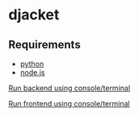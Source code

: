 # djacket

## Requirements
- [python](https://www.python.org/downloads/)
- [node.js](https://nodejs.org/en/download/)

[Run backend using console/terminal](/README-backend.md)


[Run frontend using console/terminal](/vue_djacket/README.md)

